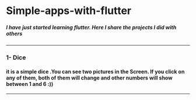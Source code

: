 # Simple-apps-with-flutter

##### I have just started learning flutter. Here I share the projects I did with others
---
### 1- Dice
#### it is a simple dice .You can see two pictures in the Screen. If you click on any of them, both of them will change and other numbers will show between 1 and 6 :))
-----
